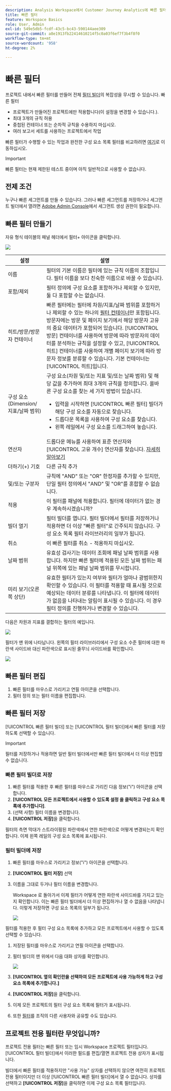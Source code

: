```yaml
---
description: Analysis Workspace에서 Customer Journey Analytics에 빠른 필터 사용
title: 빠른 필터
feature: Workspace Basics
role: User, Admin
exl-id: 549e5db5-fcdf-43c5-bc43-590144aee309
source-git-commit: a8e1913fb22414610214f5c0a03f6ef7f3b4f8f0
workflow-type: tm+mt
source-wordcount: '958'
ht-degree: 2%

---
```


# 빠른 필터

프로젝트 내에서 빠른 필터를 만들어 전체 [필터 빌더](/help/components/filters/create-filters.md)의 복잡성을 무시할 수 있습니다. 빠른 필터

* 프로젝트가 만들어진 프로젝트에만 적용합니다(이 설정을 변경할 수 있습니다.).
* 최대 3개의 규칙 허용
* 중첩된 컨테이너 또는 순차적 규칙을 수용하지 마십시오.
* 여러 보고서 세트를 사용하는 프로젝트에서 작업

빠른 필터가 수행할 수 있는 작업과 완전한 구성 요소 목록 필터를 비교하려면 [여기](/help/components/filters/filters-overview.md)로 이동하십시오.

>[!IMPORTANT]
> 빠른 필터는 현재 제한된 테스트 중이며 아직 일반적으로 사용할 수 없습니다.

## 전제 조건

누구나 빠른 세그먼트를 만들 수 있습니다. 그러나 빠른 세그먼트를 저장하거나 세그먼트 빌더에서 열려면 [Adobe Admin Console](https://experienceleague.adobe.com/docs/analytics/admin/admin-console/permissions/summary-tables.html?lang=en#analytics-tools)에서 세그먼트 생성 권한이 필요합니다.

## 빠른 필터 만들기

자유 형식 테이블의 패널 헤더에서 필터+ 아이콘을 클릭합니다.

![](assets/quick-seg1.png)

| 설정 | 설명 |
| --- | --- |
| 이름 | 필터의 기본 이름은 필터에 있는 규칙 이름의 조합입니다. 필터 이름을 보다 친숙한 이름으로 바꿀 수 있습니다. |
| 포함/제외 | 필터 정의에 구성 요소를 포함하거나 제외할 수 있지만, 둘 다 포함할 수는 없습니다. |
| 히트/방문/방문자 컨테이너 | 빠른 필터에는 필터에 차원/지표/날짜 범위를 포함하거나 제외할 수 있는 하나의 [필터 컨테이너](https://experienceleague.adobe.com/docs/analytics-platform/using/cja-components/cja-filters/filters-overview.html?lang=ko-KR#filter-containers)만 포함됩니다.  방문자에는 방문 및 페이지 보기에서 해당 방문자 고유의 중요 데이터가 포함되어 있습니다. [!UICONTROL 방문] 컨테이너를 사용하여 방문에 따라 방문자의 데이터를 분석하는 규칙을 설정할 수 있고, [!UICONTROL 히트] 컨테이너를 사용하여 개별 페이지 보기에 따라 방문자 정보를 분류할 수 있습니다. 기본 컨테이너는 [!UICONTROL 히트]입니다. |
| 구성 요소(Dimension/지표/날짜 범위) | 구성 요소(차원 및/또는 지표 및/또는 날짜 범위) 및 해당 값을 추가하여 최대 3개의 규칙을 정의합니다. 올바른 구성 요소를 찾는 세 가지 방법이 있습니다.<ul><li>입력을 시작하면 [!UICONTROL 빠른 필터] 빌더가 해당 구성 요소를 자동으로 찾습니다.</li><li>드롭다운 목록을 사용하여 구성 요소를 찾습니다.</li><li>왼쪽 레일에서 구성 요소를 드래그하여 놓습니다.</li></ul> |
| 연산자 | 드롭다운 메뉴를 사용하여 표준 연산자와 [!UICONTROL 고유 개수] 연산자를 찾습니다. [자세히 알아보기](https://experienceleague.adobe.com/docs/analytics/components/filteration/segment-reference/seg-operators.html?lang=en) |
| 더하기(+) 기호 | 다른 규칙 추가 |
| 및/또는 구분자 | 규칙에 &quot;AND&quot; 또는 &quot;OR&quot; 한정자를 추가할 수 있지만, 단일 필터 정의에서 &quot;AND&quot; 및 &quot;OR&quot;를 혼합할 수 없습니다. |
| 적용 | 이 필터를 패널에 적용합니다. 필터에 데이터가 없는 경우 계속하시겠습니까? |
| 빌더 열기 | 필터 빌더를 엽니다. 필터 빌더에서 필터를 저장하거나 적용하면 더 이상 &quot;빠른 필터&quot;로 간주되지 않습니다. 구성 요소 목록 필터 라이브러리의 일부가 됩니다. |
| 취소 | 이 빠른 필터를 취소 - 적용하지 마십시오. |
| 날짜 범위 | 유효성 검사기는 데이터 조회에 패널 날짜 범위를 사용합니다. 하지만 빠른 필터에 적용된 모든 날짜 범위는 패널 위쪽에 있는 패널 날짜 범위를 무시합니다. |
| 미리 보기(오른쪽 상단) | 유효한 필터가 있는지 여부와 필터가 얼마나 광범위한지 확인할 수 있습니다. 이 필터를 적용할 때 표시될 것으로 예상되는 데이터 분류를 나타냅니다. 이 필터에 데이터가 없음을 나타내는 알림이 표시될 수 있습니다. 이 경우 필터 정의를 진행하거나 변경할 수 있습니다. |

다음은 차원과 지표를 결합하는 필터의 예입니다.

![](assets/quick-seg2.png)

필터가 맨 위에 나타납니다. 왼쪽의 필터 라이브러리에서 구성 요소 수준 필터에 대한 파란색 사이드바 대신 파란색으로 표시된 줄무늬 사이드바를 확인합니다.

![](assets/quick-seg3.png)

## 빠른 필터 편집

1. 빠른 필터를 마우스로 가리키고 연필 아이콘을 선택합니다.
1. 필터 정의 또는 필터 이름을 편집합니다.

## 빠른 필터 저장

[!UICONTROL 빠른 필터 빌더] 또는 [!UICONTROL 필터 빌더]에서 빠른 필터를 저장하도록 선택할 수 있습니다.

>[!IMPORTANT]
>필터를 저장하거나 적용하면 일반 필터 빌더에서만 빠른 필터 빌더에서 더 이상 편집할 수 없습니다.

### 빠른 필터 빌더로 저장

1. 빠른 필터를 적용한 후 빠른 필터를 마우스로 가리킨 다음 정보(&quot;i&quot;) 아이콘을 선택합니다.
1. **[!UICONTROL 모든 프로젝트에서 사용할 수 있도록 설정 을 클릭하고 구성 요소 목록에 추가합니다]**.
1. (선택 사항) 필터 이름을 변경합니다.
1. **[!UICONTROL 저장]**&#x200B;을 클릭합니다.

필터의 측면 막대가 스트라이핑된 파란색에서 연한 파란색으로 어떻게 변경되는지 확인합니다. 이제 왼쪽 레일의 구성 요소 목록에 표시됩니다.

### 필터 빌더에 저장

1. 빠른 필터를 마우스로 가리키고 정보(&quot;i&quot;) 아이콘을 선택합니다.
1. **[!UICONTROL 필터 저장]** 선택
1. 이름을 그대로 두거나 필터 이름을 변경합니다.

   Workspace 로 돌아가서 이제 필터가 어떻게 연한 파란색 사이드바를 가지고 있는지 확인합니다. 이는 빠른 필터 빌더에서 더 이상 편집하거나 열 수 없음을 나타냅니다. 이렇게 저장하면 구성 요소 목록의 일부가 됩니다.

   ![](assets/quick-seg4.png)

필터를 적용한 후 필터 구성 요소 목록에 추가하고 모든 프로젝트에서 사용할 수 있도록 선택할 수 있습니다.

1. 저장된 필터를 마우스로 가리키고 연필 아이콘을 선택합니다.

1. 필터 빌더의 맨 위에서 다음 대화 상자를 확인합니다.

   ![](assets/project-only.png)

1. **[!UICONTROL 옆의 확인란을 선택하여 모든 프로젝트에 사용 가능하게 하고 구성 요소 목록에 추가합니다.]**
1. **[!UICONTROL 저장]**&#x200B;을 클릭합니다.
1. 이제 모든 프로젝트의 필터 구성 요소 목록에 필터가 표시됩니다.
1. 또한 [필터](/help/components/filters/manage-filters.md)를 조직의 다른 사용자와 공유할 수도 있습니다.

## 프로젝트 전용 필터란 무엇입니까?

프로젝트 전용 필터는 빠른 필터 또는 임시 Workspace 프로젝트 필터입니다. [!UICONTROL 필터 빌더]에서 이러한 필드를 편집/열면 프로젝트 전용 상자가 표시됩니다.

빌더에서 빠른 필터를 적용하지만 &quot;사용 가능&quot; 상자를 선택하지 않으면 여전히 프로젝트 전용 필터이지만 더 이상 [!UICONTROL 빠른 필터 빌더]에서 열 수 없습니다. 상자를 선택하고 **[!UICONTROL 저장]**&#x200B;을 클릭하면 이제 구성 요소 목록 필터입니다.
